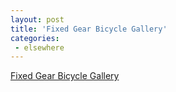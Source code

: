 ```yaml
---
layout: post
title: 'Fixed Gear Bicycle Gallery'
categories:
 - elsewhere
---
```



<a title="Fixed Gear Bicycle Gallery" href="http://www.fixedgeargallery.com/">Fixed Gear Bicycle Gallery</a>

